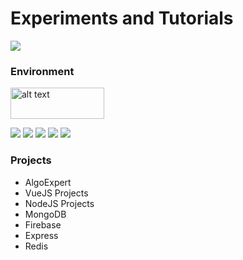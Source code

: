 # Experiments and Tutorials
![](https://img.shields.io/badge/Maintained%3F-yes-green.svg)

### Environment
<img src="https://dka575ofm4ao0.cloudfront.net/pages-transactional_logos/retina/237658/02205996e1e84567d4fe3458ef0c01ce895afcf6.png" alt="alt text" width="150" height="50">

![](	https://img.shields.io/badge/Node.js-43853D?style=for-the-badge&logo=node.js&logoColor=white) ![](	https://img.shields.io/badge/JavaScript-F7DF1E?style=for-the-badge&logo=javascript&logoColor=black) ![](	https://img.shields.io/badge/Vue.js-35495E?style=for-the-badge&logo=vue.js&logoColor=4FC08D) ![](https://img.shields.io/badge/MongoDB-4EA94B?style=for-the-badge&logo=mongodb&logoColor=white) ![](https://img.shields.io/badge/Express.js-404D59?style=for-the-badge)
### Projects
- AlgoExpert
- VueJS Projects
- NodeJS Projects
- MongoDB
- Firebase
- Express
- Redis
